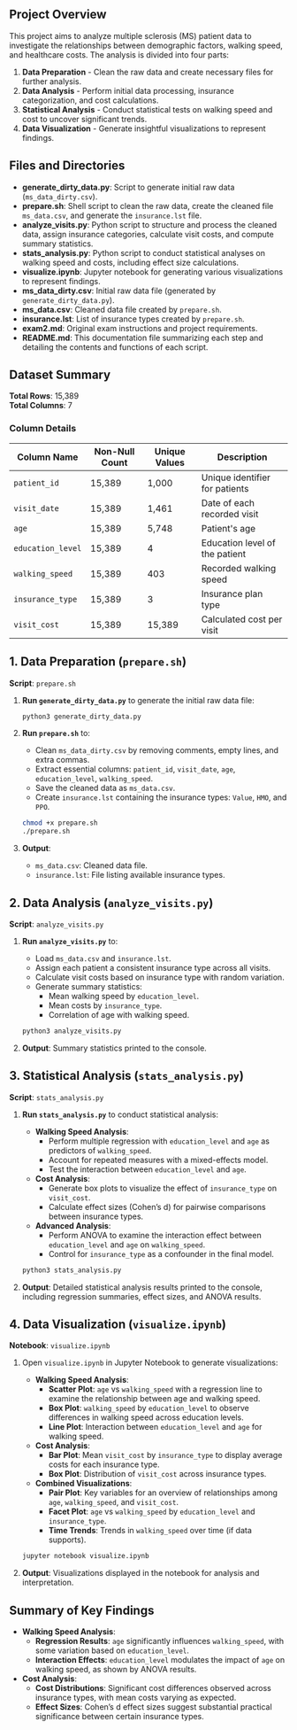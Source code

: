 ## Project Overview
This project aims to analyze multiple sclerosis (MS) patient data to investigate the relationships between demographic factors, walking speed, and healthcare costs. The analysis is divided into four parts:
1. **Data Preparation** - Clean the raw data and create necessary files for further analysis.
2. **Data Analysis** - Perform initial data processing, insurance categorization, and cost calculations.
3. **Statistical Analysis** - Conduct statistical tests on walking speed and cost to uncover significant trends.
4. **Data Visualization** - Generate insightful visualizations to represent findings.


## Files and Directories
- **generate_dirty_data.py**: Script to generate initial raw data (`ms_data_dirty.csv`).
- **prepare.sh**: Shell script to clean the raw data, create the cleaned file `ms_data.csv`, and generate the `insurance.lst` file.
- **analyze_visits.py**: Python script to structure and process the cleaned data, assign insurance categories, calculate visit costs, and compute summary statistics.
- **stats_analysis.py**: Python script to conduct statistical analyses on walking speed and costs, including effect size calculations.
- **visualize.ipynb**: Jupyter notebook for generating various visualizations to represent findings.
- **ms_data_dirty.csv**: Initial raw data file (generated by `generate_dirty_data.py`).
- **ms_data.csv**: Cleaned data file created by `prepare.sh`.
- **insurance.lst**: List of insurance types created by `prepare.sh`.
- **exam2.md**: Original exam instructions and project requirements.
- **README.md**: This documentation file summarizing each step and detailing the contents and functions of each script.

## Dataset Summary
**Total Rows**: 15,389  
**Total Columns**: 7  

### Column Details
| Column Name       | Non-Null Count | Unique Values | Description                       |
|-------------------|----------------|---------------|-----------------------------------|
| `patient_id`      | 15,389         | 1,000         | Unique identifier for patients    |
| `visit_date`      | 15,389         | 1,461         | Date of each recorded visit       |
| `age`             | 15,389         | 5,748         | Patient's age                     |
| `education_level` | 15,389         | 4             | Education level of the patient    |
| `walking_speed`   | 15,389         | 403           | Recorded walking speed            |
| `insurance_type`  | 15,389         | 3             | Insurance plan type               |
| `visit_cost`      | 15,389         | 15,389        | Calculated cost per visit         |

## 1. Data Preparation (`prepare.sh`)
**Script**: `prepare.sh`

1. **Run `generate_dirty_data.py`** to generate the initial raw data file:
   ```bash
   python3 generate_dirty_data.py
   ```
2. **Run `prepare.sh`** to:
   - Clean `ms_data_dirty.csv` by removing comments, empty lines, and extra commas.
   - Extract essential columns: `patient_id`, `visit_date`, `age`, `education_level`, `walking_speed`.
   - Save the cleaned data as `ms_data.csv`.
   - Create `insurance.lst` containing the insurance types: `Value`, `HMO`, and `PPO`.

   ```bash
   chmod +x prepare.sh
   ./prepare.sh
   ```

3. **Output**: 
   - `ms_data.csv`: Cleaned data file.
   - `insurance.lst`: File listing available insurance types.

## 2. Data Analysis (`analyze_visits.py`)
**Script**: `analyze_visits.py`

1. **Run `analyze_visits.py`** to:
   - Load `ms_data.csv` and `insurance.lst`.
   - Assign each patient a consistent insurance type across all visits.
   - Calculate visit costs based on insurance type with random variation.
   - Generate summary statistics:
     - Mean walking speed by `education_level`.
     - Mean costs by `insurance_type`.
     - Correlation of age with walking speed.

   ```bash
   python3 analyze_visits.py
   ```

2. **Output**: Summary statistics printed to the console.

## 3. Statistical Analysis (`stats_analysis.py`)
**Script**: `stats_analysis.py`

1. **Run `stats_analysis.py`** to conduct statistical analysis:
   - **Walking Speed Analysis**:
     - Perform multiple regression with `education_level` and `age` as predictors of `walking_speed`.
     - Account for repeated measures with a mixed-effects model.
     - Test the interaction between `education_level` and `age`.
   - **Cost Analysis**:
     - Generate box plots to visualize the effect of `insurance_type` on `visit_cost`.
     - Calculate effect sizes (Cohen’s d) for pairwise comparisons between insurance types.
   - **Advanced Analysis**:
     - Perform ANOVA to examine the interaction effect between `education_level` and `age` on `walking_speed`.
     - Control for `insurance_type` as a confounder in the final model.

   ```bash
   python3 stats_analysis.py
   ```

2. **Output**: Detailed statistical analysis results printed to the console, including regression summaries, effect sizes, and ANOVA results.

## 4. Data Visualization (`visualize.ipynb`)
**Notebook**: `visualize.ipynb`

1. Open `visualize.ipynb` in Jupyter Notebook to generate visualizations:
   - **Walking Speed Analysis**:
     - **Scatter Plot**: `age` vs `walking_speed` with a regression line to examine the relationship between age and walking speed.
     - **Box Plot**: `walking_speed` by `education_level` to observe differences in walking speed across education levels.
     - **Line Plot**: Interaction between `education_level` and `age` for walking speed.
   - **Cost Analysis**:
     - **Bar Plot**: Mean `visit_cost` by `insurance_type` to display average costs for each insurance type.
     - **Box Plot**: Distribution of `visit_cost` across insurance types.
   - **Combined Visualizations**:
     - **Pair Plot**: Key variables for an overview of relationships among `age`, `walking_speed`, and `visit_cost`.
     - **Facet Plot**: `age` vs `walking_speed` by `education_level` and `insurance_type`.
     - **Time Trends**: Trends in `walking_speed` over time (if data supports).

   ```bash
   jupyter notebook visualize.ipynb
   ```

2. **Output**: Visualizations displayed in the notebook for analysis and interpretation.

## Summary of Key Findings
- **Walking Speed Analysis**:
  - **Regression Results**: `age` significantly influences `walking_speed`, with some variation based on `education_level`.
  - **Interaction Effects**: `education_level` modulates the impact of `age` on walking speed, as shown by ANOVA results.
- **Cost Analysis**:
  - **Cost Distributions**: Significant cost differences observed across insurance types, with mean costs varying as expected.
  - **Effect Sizes**: Cohen’s d effect sizes suggest substantial practical significance between certain insurance types.



